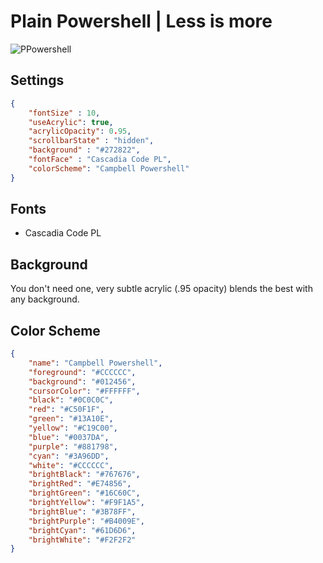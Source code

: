 # Plain Powershell | Less is more

![PPowershell](../images/PPowershell.png)

## Settings
```json
{
    "fontSize" : 10,
    "useAcrylic": true,
    "acrylicOpacity": 0.95,
    "scrollbarState" : "hidden",
    "background" : "#272822",
    "fontFace" : "Cascadia Code PL",
    "colorScheme": "Campbell Powershell"
}
```

## Fonts

- Cascadia Code PL

## Background

You don't need one, very subtle acrylic (.95 opacity) blends the best with any background.

## Color Scheme

```json
{
    "name": "Campbell Powershell",
    "foreground": "#CCCCCC",
    "background": "#012456",
    "cursorColor": "#FFFFFF",
    "black": "#0C0C0C",
    "red": "#C50F1F",
    "green": "#13A10E",
    "yellow": "#C19C00",
    "blue": "#0037DA",
    "purple": "#881798",
    "cyan": "#3A96DD",
    "white": "#CCCCCC",
    "brightBlack": "#767676",
    "brightRed": "#E74856",
    "brightGreen": "#16C60C",
    "brightYellow": "#F9F1A5",
    "brightBlue": "#3B78FF",
    "brightPurple": "#B4009E",
    "brightCyan": "#61D6D6",
    "brightWhite": "#F2F2F2"
}
```